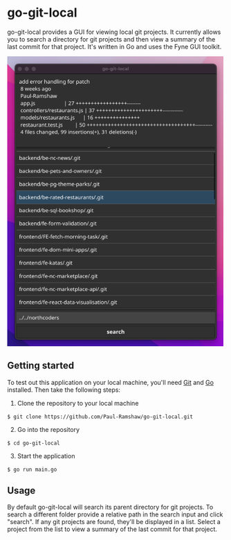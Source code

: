 # go-git-local

go-git-local provides a GUI for viewing local git projects. It currently allows you to search a directory for git projects and then view a summary of the last commit for that project. It's written in Go and uses the Fyne GUI toolkit.

<img src="assets/go-git-local-screenshot.png" width="500px">

## Getting started

To test out this application on your local machine, you'll need [Git](https://git-scm.com/) and [Go](https://go.dev/doc/install) installed. Then take the following steps:

1. Clone the repository to your local machine

```
$ git clone https://github.com/Paul-Ramshaw/go-git-local.git
```

2. Go into the repository

```
$ cd go-git-local
```

3. Start the application

```
$ go run main.go
```

## Usage

By default go-git-local will search its parent directory for git projects. To search a different folder provide a relative path in the search input and click "search". If any git projects are found, they'll be displayed in a list. Select a project from the list to view a summary of the last commit for that project.
